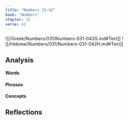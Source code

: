 ```yaml
---
title: "Numbers 31:42"
book: "Numbers"
chapter: 31
verse: 42
---
```

![[/Greek/Numbers/031/Numbers-031-042G.md#Text]]
![[/Hebrew/Numbers/031/Numbers-031-042H.md#Text]]

## Analysis

#### Words

#### Phrases

#### Concepts

## Reflections

